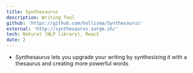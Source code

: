 ```yaml
---
title: Synthesaurus
description: Writing Tool
github: 'https://github.com/hollisma/Synthesaurus'
external: 'http://synthesaurus.surge.sh/'
tech: Natural (NLP library), React
date: 2
---
```


- Synthesaurus lets you upgrade your writing by synthesizing it with a thesaurus and creating more powerful words